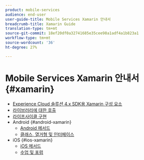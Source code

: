 ```yaml
---
product: mobile-services
audience: end-user
user-guide-title: Mobile Services Xamarin 안내서
breadcrumb-title: Xamarin Guide
translation-type: tm+mt
source-git-commit: 18ef20df0a32741685e35cee98a1adf4a1b823a1
workflow-type: tm+mt
source-wordcount: '36'
ht-degree: 27%

---
```



# Mobile Services Xamarin 안내서 {#xamarin}

+ [Experience Cloud 솔루션 4.x SDK용 Xamarin 구성 요소](get-started.md)
+ [라이브러리에 대한 호출](library-calls.md)
+ [라이프사이클 구현](lifecycle.md)
+ Android {#android-xamarin}
   + [Android 메서드](c-android/methods-android.md)
   + [클래스, 열거형 및 인터페이스](c-android/c-classes-enums-interfaces.md)
+ iOS {#ios-xamarin}
   + [iOS 메서드](c-ios/methods-ios.md)
   + [수업 및 포럼](c-ios/c-classes-enums-constants.md)
